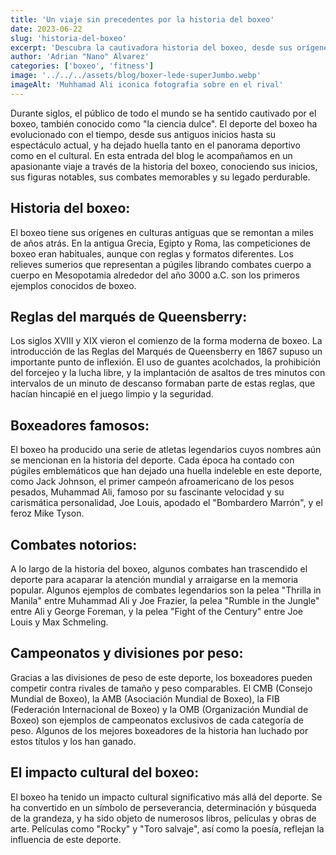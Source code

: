 ```yaml
---
title: 'Un viaje sin precedentes por la historia del boxeo'
date: 2023-06-22
slug: 'historia-del-boxeo'
excerpt: 'Descubra la cautivadora historia del boxeo, desde sus orígenes ancestrales hasta sus legendarios púgiles'
author: 'Adrian "Nano" Alvarez'
categories: ['boxeo', 'fitness']
image: '../../../assets/blog/boxer-lede-superJumbo.webp'
imageAlt: 'Muhhamad Ali iconica fotografia sobre en el rival'
---
```


Durante siglos, el público de todo el mundo se ha sentido cautivado por el boxeo, también conocido como "la ciencia dulce". El deporte del boxeo ha evolucionado con el tiempo, desde sus antiguos inicios hasta su espectáculo actual, y ha dejado huella tanto en el panorama deportivo como en el cultural. En esta entrada del blog le acompañamos en un apasionante viaje a través de la historia del boxeo, conociendo sus inicios, sus figuras notables, sus combates memorables y su legado perdurable.

## Historia del boxeo:

El boxeo tiene sus orígenes en culturas antiguas que se remontan a miles de años atrás. En la antigua Grecia, Egipto y Roma, las competiciones de boxeo eran habituales, aunque con reglas y formatos diferentes. Los relieves sumerios que representan a púgiles librando combates cuerpo a cuerpo en Mesopotamia alrededor del año 3000 a.C. son los primeros ejemplos conocidos de boxeo.

## Reglas del marqués de Queensberry:

Los siglos XVIII y XIX vieron el comienzo de la forma moderna de boxeo. La introducción de las Reglas del Marqués de Queensberry en 1867 supuso un importante punto de inflexión. El uso de guantes acolchados, la prohibición del forcejeo y la lucha libre, y la implantación de asaltos de tres minutos con intervalos de un minuto de descanso formaban parte de estas reglas, que hacían hincapié en el juego limpio y la seguridad.

## Boxeadores famosos:

El boxeo ha producido una serie de atletas legendarios cuyos nombres aún se mencionan en la historia del deporte. Cada época ha contado con púgiles emblemáticos que han dejado una huella indeleble en este deporte, como Jack Johnson, el primer campeón afroamericano de los pesos pesados, Muhammad Ali, famoso por su fascinante velocidad y su carismática personalidad, Joe Louis, apodado el "Bombardero Marrón", y el feroz Mike Tyson.

## Combates notorios:

A lo largo de la historia del boxeo, algunos combates han trascendido el deporte para acaparar la atención mundial y arraigarse en la memoria popular. Algunos ejemplos de combates legendarios son la pelea "Thrilla in Manila" entre Muhammad Ali y Joe Frazier, la pelea "Rumble in the Jungle" entre Ali y George Foreman, y la pelea "Fight of the Century" entre Joe Louis y Max Schmeling.

## Campeonatos y divisiones por peso:

Gracias a las divisiones de peso de este deporte, los boxeadores pueden competir contra rivales de tamaño y peso comparables. El CMB (Consejo Mundial de Boxeo), la AMB (Asociación Mundial de Boxeo), la FIB (Federación Internacional de Boxeo) y la OMB (Organización Mundial de Boxeo) son ejemplos de campeonatos exclusivos de cada categoría de peso. Algunos de los mejores boxeadores de la historia han luchado por estos títulos y los han ganado.

## El impacto cultural del boxeo:

El boxeo ha tenido un impacto cultural significativo más allá del deporte. Se ha convertido en un símbolo de perseverancia, determinación y búsqueda de la grandeza, y ha sido objeto de numerosos libros, películas y obras de arte. Películas como "Rocky" y "Toro salvaje", así como la poesía, reflejan la influencia de este deporte.
